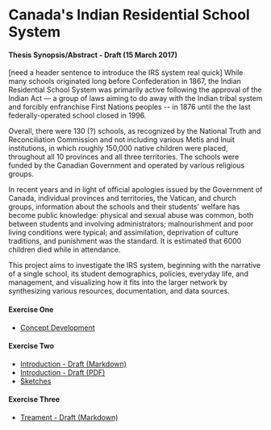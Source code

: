 # Canada's Indian Residential School System
#### Thesis Synopsis/Abstract - Draft (15 March 2017)

[need a header sentence to introduce the IRS system real quick]
While many schools originated long before Confederation in 1867, the Indian Residential School System was primarily active following the approval of the Indian Act — a group of laws aiming to do away with the Indian tribal system and forcibly enfranchise First Nations peoples -- in 1876 until the the last federally-operated school closed in 1996.

Overall, there were 130 (?) schools, as recognized by the National Truth and Reconciliation Commission and not including various Metis and Inuit institutions, in which roughly 150,000 native children were placed, throughout all 10 provinces and all three territories. The schools were funded by the Canadian Government and operated by various religious groups.

In recent years and in light of official apologies issued by the Government of Canada, individual provinces and territories, the Vatican, and church groups, information about the schools and their students' welfare has become public knowledge: physical and sexual abuse was common, both between students and involving administrators; malnourishment and poor living conditions were typical; and assimilation, deprivation of culture traditions, and punishment was the standard. It is estimated that 6000 children died while in attendance.

This project aims to investigate the IRS system, beginning with the narrative of a single school, its student demographics, policies, everyday life, and management, and visualizing how it fits into the larger network by synthesizing various resources, documentation, and data sources. 











#### Exercise One
* [Concept Development](https://github.com/svickars/thesis/blob/master/writing/02_conceptDevelopment.md)

#### Exercise Two
* [Introduction - Draft (Markdown)](https://github.com/svickars/thesis/tree/master/writing/06_introduction.md)
* [Introduction - Draft (PDF)](https://github.com/svickars/thesis/blob/master/writing/06_introduction.pdf)
* [Sketches](https://github.com/svickars/thesis/tree/master/visualization/sketch)

#### Exercise Three
* [Treament - Draft (Markdown)](https://github.com/svickars/thesis/blob/master/writing/07_treatment.md)
